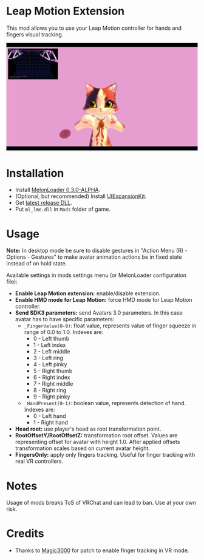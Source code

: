 # Leap Motion Extension
This mod allows you to use your Leap Motion controller for hands and fingers visual tracking.

[![](.github/img_01.png)](https://youtu.be/ALDBcI9yCyM)

# Installation
* Install [MelonLoader 0.3.0-ALPHA](https://github.com/LavaGang/MelonLoader).
* (Optional, but recommended) Install [UIExpansionKit](https://github.com/knah/VRCMods).
* Get [latest release DLL](../../releases/latest).
* Put `ml_lme.dll` in `Mods` folder of game.

# Usage
**Note:** In desktop mode be sure to disable gestures in "Action Menu (R) - Options - Gestures" to make avatar animation actions be in fixed state instead of on hold state.

Available settings in mods settings menu (or MelonLoader configuration file):
* **Enable Leap Motion extension:** enable/disable extension.
* **Enable HMD mode for Leap Motion:** force HMD mode for Leap Motion controller.
* **Send SDK3 parameters:** send Avatars 3.0 parameters. In this case avatar has to have specific parameters:
  * `_FingerValue(0-9)`: float value, represents value of finger squeeze in range of 0.0 to 1.0. Indexes are:
    * 0 - Left thumb
    * 1 - Left index
    * 2 - Left middle
    * 3 - Left ring
    * 4 - Left pinky
    * 5 - Right thumb
    * 6 - Right index
    * 7 - Right middle
    * 8 - Right ring
    * 9 - Right pinky
  * `_HandPresent(0-1)`: boolean value, represents detection of hand. Indexes are:
    * 0 - Left hand
    * 1 - Right hand
* **Head root:** use player's head as root transformation point.
* **RootOffsetY/RootOffsetZ:** transformation root offset. Values are representing offset for avatar with height 1.0. After applied offsets transformation scales based on current avatar height.
* **FingersOnly:** apply only fingers tracking. Useful for finger tracking with real VR controllers.

# Notes
Usage of mods breaks ToS of VRChat and can lead to ban. Use at your own risk.

# Credits
* Thanks to [Magic3000](https://github.com/Magic3000) for patch to enable finger tracking in VR mode.
